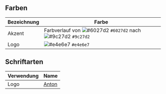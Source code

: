 ## Farben
Bezeichnung | Farbe
----------- | ------
Akzent | Farbverlauf von ![#6027d2](https://placehold.it/15/6027d2/000000?text=) `#6027d2` nach ![#9c27d2](https://placehold.it/15/9c27d2/000000?text=) `#9c27d2`
Logo | ![#e4e6e7](https://placehold.it/15/e4e6e7/000000?text=) `#e4e6e7`

## Schriftarten
Verwendung | Name
---------- | ----
Logo | [Anton](https://fonts.google.com/specimen/Anton)
